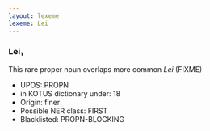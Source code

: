```yaml
---
layout: lexeme
lexeme: Lei
---
```


###  Lei₁

This rare proper noun overlaps more common *Lei* (FIXME)
* UPOS:  PROPN
* in KOTUS dictionary under:  18
* Origin:  finer
* Possible NER class:  FIRST
* Blacklisted:  PROPN-BLOCKING

